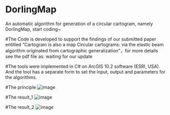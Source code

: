 # DorlingMap
An automatic algorithm for generation of a circular cartogram, namely DorlingMap, start coding~

#The Code is developed to support the findings of our submitted paper entitled “Cartogram is also a map Circular cartograms: via the elastic beam algorithm originated from cartographic generalization"，for more details see the pdf file as: waiting for our update 

#The tools were implemented in C# on ArcGIS 10.2 software (ESRI, USA). And the tool has a separate form to set the input, output and parameters for the algorithms.

#The principle
![image](https://github.com/TrentonWei/DorlingMap/blob/master/principle.png)

#The result_1
![image](https://github.com/TrentonWei/DorlingMap/blob/master/Result1.png)

#The result_2
![image](https://github.com/TrentonWei/DorlingMap/blob/master/Result2.png)

